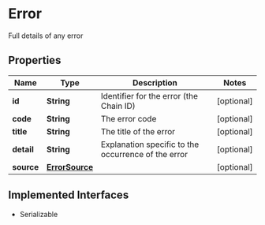 

# Error

Full details of any error

## Properties

Name | Type | Description | Notes
------------ | ------------- | ------------- | -------------
**id** | **String** | Identifier for the error (the Chain ID) |  [optional]
**code** | **String** | The error code |  [optional]
**title** | **String** | The title of the error |  [optional]
**detail** | **String** | Explanation specific to the occurrence of the error |  [optional]
**source** | [**ErrorSource**](ErrorSource.md) |  |  [optional]


## Implemented Interfaces

* Serializable


